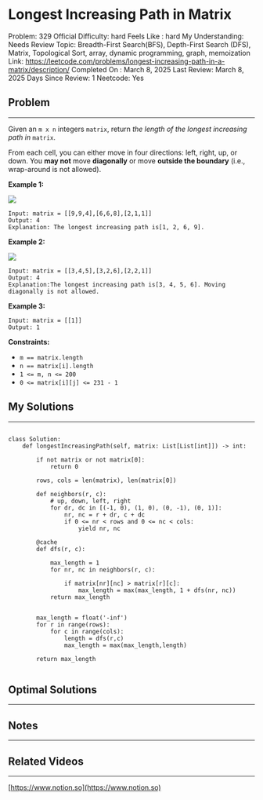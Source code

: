 # Longest Increasing Path in Matrix

Problem: 329
Official Difficulty: hard
Feels Like : hard
My Understanding: Needs Review
Topic: Breadth-First Search(BFS), Depth-First Search (DFS), Matrix, Topological Sort, array, dynamic programming, graph, memoization
Link: https://leetcode.com/problems/longest-increasing-path-in-a-matrix/description/
Completed On : March 8, 2025
Last Review: March 8, 2025
Days Since Review: 1
Neetcode: Yes

## Problem

---

Given an `m x n` integers `matrix`, return *the length of the longest increasing path in* `matrix`.

From each cell, you can either move in four directions: left, right, up, or down. You **may not** move **diagonally** or move **outside the boundary** (i.e., wrap-around is not allowed).

**Example 1:**

![](https://assets.leetcode.com/uploads/2021/01/05/grid1.jpg)

```
Input: matrix = [[9,9,4],[6,6,8],[2,1,1]]
Output: 4
Explanation: The longest increasing path is[1, 2, 6, 9].
```

**Example 2:**

![](https://assets.leetcode.com/uploads/2021/01/27/tmp-grid.jpg)

```
Input: matrix = [[3,4,5],[3,2,6],[2,2,1]]
Output: 4
Explanation:The longest increasing path is[3, 4, 5, 6]. Moving diagonally is not allowed.
```

**Example 3:**

```
Input: matrix = [[1]]
Output: 1
```

**Constraints:**

- `m == matrix.length`
- `n == matrix[i].length`
- `1 <= m, n <= 200`
- `0 <= matrix[i][j] <= 231 - 1`

## My Solutions

---

```python

```

```
class Solution:
    def longestIncreasingPath(self, matrix: List[List[int]]) -> int:

        if not matrix or not matrix[0]:
            return 0

        rows, cols = len(matrix), len(matrix[0])

        def neighbors(r, c):
            # up, down, left, right
            for dr, dc in [(-1, 0), (1, 0), (0, -1), (0, 1)]:
                nr, nc = r + dr, c + dc
                if 0 <= nr < rows and 0 <= nc < cols:
                    yield nr, nc

        @cache
        def dfs(r, c):

            max_length = 1
            for nr, nc in neighbors(r, c):

                if matrix[nr][nc] > matrix[r][c]:
                    max_length = max(max_length, 1 + dfs(nr, nc))
            return max_length

        
        max_length = float('-inf')
        for r in range(rows):
            for c in range(cols):
                length = dfs(r,c)
                max_length = max(max_length,length)

        return max_length
```

```python

```

## Optimal Solutions

---

## Notes

---

 

## Related Videos

---

[https://www.notion.so](https://www.notion.so)